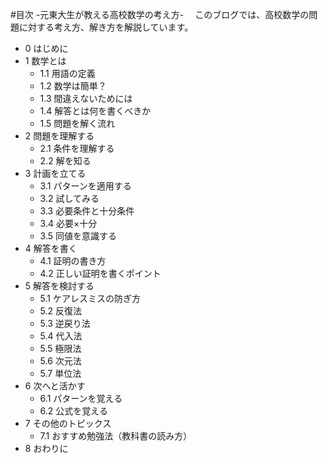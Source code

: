 #目次 -元東大生が教える高校数学の考え方-
　このブログでは、高校数学の問題に対する考え方、解き方を解説しています。

* 0 はじめに
* 1 数学とは
   * 1.1 用語の定義
   * 1.2 数学は簡単？
   * 1.3 間違えないためには
   * 1.4 解答とは何を書くべきか
   * 1.5 問題を解く流れ
* 2  問題を理解する
   * 2.1 条件を理解する
   * 2.2 解を知る
* 3  計画を立てる
   * 3.1 パターンを適用する
   * 3.2 試してみる
   * 3.3 必要条件と十分条件
   * 3.4 必要×十分
   * 3.5 同値を意識する
* 4  解答を書く
   * 4.1 証明の書き方
   * 4.2 正しい証明を書くポイント
* 5  解答を検討する
   * 5.1 ケアレスミスの防ぎ方
   * 5.2 反復法
   * 5.3 逆戻り法
   * 5.4 代入法
   * 5.5 極限法
   * 5.6 次元法
   * 5.7 単位法
* 6  次へと活かす
   * 6.1 パターンを覚える
   * 6.2 公式を覚える
* 7  その他のトピックス
   * 7.1 おすすめ勉強法（教科書の読み方）
* 8  おわりに

<!--
* [0. はじめに](README.md)
* [1. 数学とは](chapter1/README.md)
   * [1.1 用語の定義](chapter1/article.md)
   * [1.2 数学は簡単？](chapter1/math.md)
   * [1.3 間違えないためには](chapter1/mistake.md)
   * [1.4 解答とは何を書くべきか](chapter1/solution.md)
   * [1.5 問題を解く流れ](chapter1/flow.md)
* [2. 問題を理解する](chapter2/README.md)
   * [2.1 条件を理解する](chapter2/read.md)
   * [2.2 解を知る](chapter2/answer.md)
* [3. 計画を立てる](chapter3/README.md)
   * [3.1 パターンを適用する](chapter3/pattern.md)
   * [3.2 試してみる](chapter3/try.md)
   * [3.3 必要条件と十分条件](chapter4/hj.md)
   * [3.4 必要×十分](chapter4/hj2.md)
   * [3.5 同値を意識する](chapter4/hj3.md)
* [4. 解答を書く](chapter4/README.md)
   * [4.1 証明の書き方](chapter4/proof.md)
   * [4.2 正しい証明を書くポイント](chapter4/proof2.md)
* [5. 解答を検討する](chapter5/README.md)
   * [5.1 ケアレスミスの防ぎ方](chapter5/careless-mis.md)
   * [5.2 反復法](chapter5/repeat.md)
   * [5.3 逆戻り法](chapter5/reverse.md)
   * [5.4 代入法](chapter5/substitution.md)
   * [5.5 極限法](chapter5/limit.md)
   * [5.6 次元法](chapter5/dimension.md)
   * [5.7 単位法](chapter5/unit.md)
* [6. 次へと活かす](chapter6/README.md)
   * [6.1 パターンを覚える](chapter6/point.md)
   * [6.2 公式を覚える](chapter6/formula.md)
* [7. その他のトピックス](chapter7/README.md)
   * [7.1 おすすめ勉強法（教科書の読み方）](chapter7/book.md)
* [8. おわりに](last/README.md)

-->
